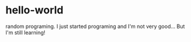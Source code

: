# hello-world
random programing. I just started programing and I'm not very good...
But I'm still learning!
